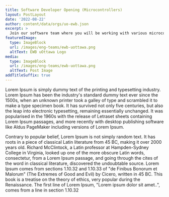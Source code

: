 ```yaml
---
title: Software Developer Opening (Microcontrollers)
layout: PostLayout
date: '2022-08-22'
author: content/data/orgs/uo-ewb.json
excerpt: >
  Join our software team where you will be working with various microcontrollers, as well as setting up the software suites on the topside, and ROV computers.
featuredImage:
  type: ImageBlock
  url: /images/eng-teams/ewb-uottawa.png
  altText: EWB uOttawa Logo
media:
  type: ImageBlock
  url: /images/eng-teams/ewb-uottawa.png
  altText: Post Image
addTitleSuffix: true
---
```


Lorem Ipsum is simply dummy text of the printing and typesetting industry. Lorem Ipsum has been the industry's standard dummy text ever since the 1500s, when an unknown printer took a galley of type and scrambled it to make a type specimen book. It has survived not only five centuries, but also the leap into electronic typesetting, remaining essentially unchanged. It was popularised in the 1960s with the release of Letraset sheets containing Lorem Ipsum passages, and more recently with desktop publishing software like Aldus PageMaker including versions of Lorem Ipsum.

Contrary to popular belief, Lorem Ipsum is not simply random text. It has roots in a piece of classical Latin literature from 45 BC, making it over 2000 years old. Richard McClintock, a Latin professor at Hampden-Sydney College in Virginia, looked up one of the more obscure Latin words, consectetur, from a Lorem Ipsum passage, and going through the cites of the word in classical literature, discovered the undoubtable source. Lorem Ipsum comes from sections 1.10.32 and 1.10.33 of "de Finibus Bonorum et Malorum" (The Extremes of Good and Evil) by Cicero, written in 45 BC. This book is a treatise on the theory of ethics, very popular during the Renaissance. The first line of Lorem Ipsum, "Lorem ipsum dolor sit amet..", comes from a line in section 1.10.32
